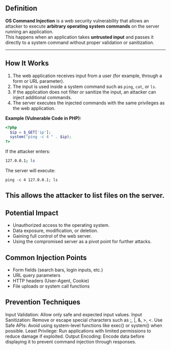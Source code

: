 ## Definition

**OS Command Injection** is a web security vulnerability that allows an attacker to execute **arbitrary operating system commands** on the server running an application.  
This happens when an application takes **untrusted input** and passes it directly to a system command without proper validation or sanitization.

---

## How It Works

1. The web application receives input from a user (for example, through a form or URL parameter).  
2. The input is used inside a system command such as `ping`, `cat`, or `ls`.  
3. If the application does not filter or sanitize the input, an attacker can inject additional commands.  
4. The server executes the injected commands with the same privileges as the web application.

**Example (Vulnerable Code in PHP):**
```php
<?php
  $ip = $_GET['ip'];
  system("ping -c 4 " . $ip);
?>
```

If the attacker enters:
```bash
127.0.0.1; ls
```

The server will execute:
```ngixx
ping -c 4 127.0.0.1; ls
```
This allows the attacker to list files on the server.
---
## Potential Impact
- Unauthorized access to the operating system.
- Data exposure, modification, or deletion.
- Gaining full control of the web server.
- Using the compromised server as a pivot point for further attacks.

## Common Injection Points
- Form fields (search bars, login inputs, etc.)
- URL query parameters
- HTTP headers (User-Agent, Cookie)
- File uploads or system call functions

## Prevention Techniques
Input Validation: Allow only safe and expected input values. 
Input Sanitization: Remove or escape special characters such as ;, |, &, >, <. 
Use Safe APIs: Avoid using system-level functions like exec() or system() when possible. 
Least Privilege: Run applications with limited permissions to reduce damage if exploited.
Output Encoding: Encode data before displaying it to prevent command injection through responses.

